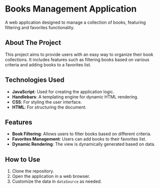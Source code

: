 # Books Management Application

A web application designed to manage a collection of books, featuring filtering and favorites functionality.

## About The Project

This project aims to provide users with an easy way to organize their book collections. It includes features such as filtering books based on various criteria and adding books to a favorites list.

## Technologies Used

- **JavaScript**: Used for creating the application logic.
- **Handlebars**: A templating engine for dynamic HTML rendering.
- **CSS**: For styling the user interface.
- **HTML**: For structuring the document.

## Features

- **Book Filtering**: Allows users to filter books based on different criteria.
- **Favorites Management**: Users can add books to their favorites list.
- **Dynamic Rendering**: The view is dynamically generated based on data.

## How to Use

1. Clone the repository.
2. Open the application in a web browser.
3. Customize the data in `dataSource` as needed.
